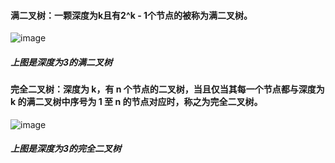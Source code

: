 #### 满二叉树：一颗深度为k且有2^k - 1个节点的被称为满二叉树。
![image](https://github.com/ShiTuoCheng/Notes/blob/master/images/full%C2%A0binary%C2%A0tree.png)
##### 上图是深度为3的满二叉树

#### 完全二叉树：深度为 k，有 n 个节点的二叉树，当且仅当其每一个节点都与深度为 k 的满二叉树中序号为 1 至 n 的节点对应时，称之为完全二叉树。
![image](https://github.com/ShiTuoCheng/Notes/blob/master/images/complete%C2%A0binary%C2%A0tree.png)
##### 上图是深度为3的完全二叉树
